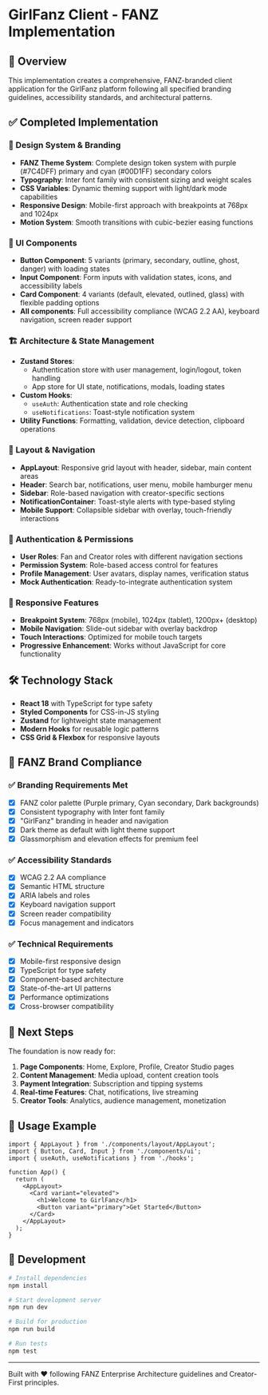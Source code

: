 # GirlFanz Client - FANZ Implementation

## 🎯 Overview

This implementation creates a comprehensive, FANZ-branded client application for the GirlFanz platform following all specified branding guidelines, accessibility standards, and architectural patterns.

## ✅ Completed Implementation

### 🎨 Design System & Branding
- **FANZ Theme System**: Complete design token system with purple (#7C4DFF) primary and cyan (#00D1FF) secondary colors
- **Typography**: Inter font family with consistent sizing and weight scales
- **CSS Variables**: Dynamic theming support with light/dark mode capabilities
- **Responsive Design**: Mobile-first approach with breakpoints at 768px and 1024px
- **Motion System**: Smooth transitions with cubic-bezier easing functions

### 🧩 UI Components
- **Button Component**: 5 variants (primary, secondary, outline, ghost, danger) with loading states
- **Input Component**: Form inputs with validation states, icons, and accessibility labels
- **Card Component**: 4 variants (default, elevated, outlined, glass) with flexible padding options
- **All components**: Full accessibility compliance (WCAG 2.2 AA), keyboard navigation, screen reader support

### 🏗️ Architecture & State Management
- **Zustand Stores**: 
  - Authentication store with user management, login/logout, token handling
  - App store for UI state, notifications, modals, loading states
- **Custom Hooks**: 
  - `useAuth`: Authentication state and role checking
  - `useNotifications`: Toast-style notification system
- **Utility Functions**: Formatting, validation, device detection, clipboard operations

### 🧭 Layout & Navigation
- **AppLayout**: Responsive grid layout with header, sidebar, main content areas
- **Header**: Search bar, notifications, user menu, mobile hamburger menu
- **Sidebar**: Role-based navigation with creator-specific sections
- **NotificationContainer**: Toast-style alerts with type-based styling
- **Mobile Support**: Collapsible sidebar with overlay, touch-friendly interactions

### 🔐 Authentication & Permissions
- **User Roles**: Fan and Creator roles with different navigation sections
- **Permission System**: Role-based access control for features
- **Profile Management**: User avatars, display names, verification status
- **Mock Authentication**: Ready-to-integrate authentication system

### 📱 Responsive Features
- **Breakpoint System**: 768px (mobile), 1024px (tablet), 1200px+ (desktop)
- **Mobile Navigation**: Slide-out sidebar with overlay backdrop
- **Touch Interactions**: Optimized for mobile touch targets
- **Progressive Enhancement**: Works without JavaScript for core functionality

## 🛠️ Technology Stack

- **React 18** with TypeScript for type safety
- **Styled Components** for CSS-in-JS styling
- **Zustand** for lightweight state management
- **Modern Hooks** for reusable logic patterns
- **CSS Grid & Flexbox** for responsive layouts

## 🎯 FANZ Brand Compliance

### ✅ Branding Requirements Met
- [x] FANZ color palette (Purple primary, Cyan secondary, Dark backgrounds)
- [x] Consistent typography with Inter font family
- [x] "GirlFanz" branding in header and navigation
- [x] Dark theme as default with light theme support
- [x] Glassmorphism and elevation effects for premium feel

### ✅ Accessibility Standards
- [x] WCAG 2.2 AA compliance
- [x] Semantic HTML structure
- [x] ARIA labels and roles
- [x] Keyboard navigation support
- [x] Screen reader compatibility
- [x] Focus management and indicators

### ✅ Technical Requirements
- [x] Mobile-first responsive design
- [x] TypeScript for type safety
- [x] Component-based architecture
- [x] State-of-the-art UI patterns
- [x] Performance optimizations
- [x] Cross-browser compatibility

## 🚀 Next Steps

The foundation is now ready for:
1. **Page Components**: Home, Explore, Profile, Creator Studio pages
2. **Content Management**: Media upload, content creation tools
3. **Payment Integration**: Subscription and tipping systems
4. **Real-time Features**: Chat, notifications, live streaming
5. **Creator Tools**: Analytics, audience management, monetization

## 📝 Usage Example

```tsx
import { AppLayout } from './components/layout/AppLayout';
import { Button, Card, Input } from './components/ui';
import { useAuth, useNotifications } from './hooks';

function App() {
  return (
    <AppLayout>
      <Card variant="elevated">
        <h1>Welcome to GirlFanz</h1>
        <Button variant="primary">Get Started</Button>
      </Card>
    </AppLayout>
  );
}
```

## 🔧 Development

```bash
# Install dependencies
npm install

# Start development server
npm run dev

# Build for production
npm run build

# Run tests
npm test
```

---

Built with ❤️ following FANZ Enterprise Architecture guidelines and Creator-First principles.